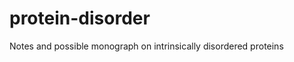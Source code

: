 protein-disorder
================

Notes and possible monograph on intrinsically disordered proteins
